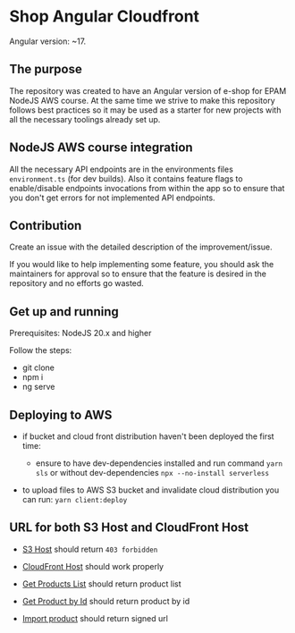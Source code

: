 # Shop Angular Cloudfront

Angular version: ~17.

## The purpose

The repository was created to have an Angular version of e-shop for EPAM NodeJS AWS course. At the same time we strive
to make this repository follows best practices so it may be used as a starter for new projects with all the necessary
toolings already set up.

## NodeJS AWS course integration

All the necessary API endpoints are in the environments files `environment.ts` (for dev builds). Also it contains
feature flags to enable/disable endpoints invocations from within the app so to ensure that you don't get errors for not
implemented API endpoints.

## Contribution

Create an issue with the detailed description of the improvement/issue.

If you would like to help implementing some feature, you should ask the maintainers for approval so to ensure that the
feature is desired in the repository and no efforts go wasted.

## Get up and running

Prerequisites: NodeJS 20.x and higher

Follow the steps:

- git clone
- npm i
- ng serve

## Deploying to AWS

- if bucket and cloud front distribution haven't been deployed the first time:

  - ensure to have dev-dependencies installed and run command `yarn sls` or without dev-dependencies
    `npx --no-install serverless`

- to upload files to AWS S3 bucket and invalidate cloud distribution you can run: `yarn client:deploy`

## URL for both S3 Host and CloudFront Host

- [S3 Host](http://aws-learn-cloud-practitioner.s3-website-us-east-1.amazonaws.com/) should return `403 forbidden`

- [CloudFront Host](https://d1w03e00wp0frf.cloudfront.net/) should work properly

- [Get Products List](https://wy90rfbtf9.execute-api.us-east-1.amazonaws.com/dev/products) should return product list

- [Get Product by Id](https://wy90rfbtf9.execute-api.us-east-1.amazonaws.com/dev/products/7567ec4b-b10c-48c5-9345-fc73c48a80a0) should return product by id

- [Import product](https://gi1n2c6d18.execute-api.us-east-1.amazonaws.com/dev/import) should return signed url
